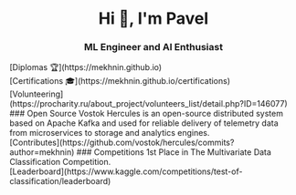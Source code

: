 <h1 align="center">Hi 👋, I'm Pavel</h1>
<h3 align="center">ML Engineer and AI Enthusiast</h3>
[Diplomas 🏆](https://mekhnin.github.io)<br>
[Certifications 🎓](https://mekhnin.github.io/certifications)<br>
[Volunteering](https://procharity.ru/about_project/volunteers_list/detail.php?ID=146077)<br>
### Open Source
Vostok Hercules is an open-source distributed system based on Apache Kafka and used for reliable delivery of telemetry data from microservices to storage and analytics engines.<br>
[Contributes](https://github.com/vostok/hercules/commits?author=mekhnin)
### Competitions
1st Place in The Multivariate Data Classification Competition.<br>
[Leaderboard](https://www.kaggle.com/competitions/test-of-classification/leaderboard)

